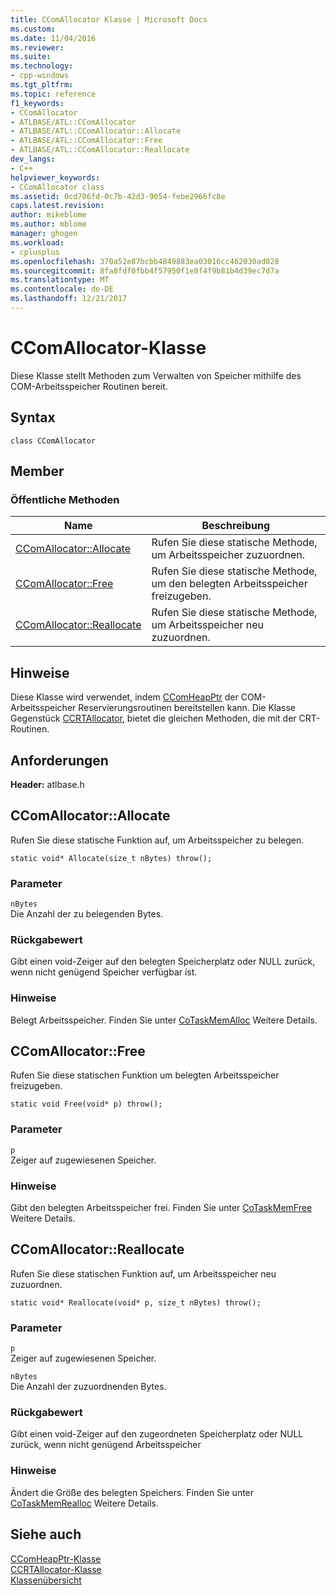 ```yaml
---
title: CComAllocator Klasse | Microsoft Docs
ms.custom: 
ms.date: 11/04/2016
ms.reviewer: 
ms.suite: 
ms.technology:
- cpp-windows
ms.tgt_pltfrm: 
ms.topic: reference
f1_keywords:
- CComAllocator
- ATLBASE/ATL::CComAllocator
- ATLBASE/ATL::CComAllocator::Allocate
- ATLBASE/ATL::CComAllocator::Free
- ATLBASE/ATL::CComAllocator::Reallocate
dev_langs:
- C++
helpviewer_keywords:
- CComAllocator class
ms.assetid: 0cd706fd-0c7b-42d3-9054-febe2966fc8e
caps.latest.revision: 
author: mikeblome
ms.author: mblome
manager: ghogen
ms.workload:
- cplusplus
ms.openlocfilehash: 370a52e87bcbb4849883ea03016cc462030ad028
ms.sourcegitcommit: 8fa8fdf0fbb4f57950f1e8f4f9b81b4d39ec7d7a
ms.translationtype: MT
ms.contentlocale: de-DE
ms.lasthandoff: 12/21/2017
---
```

# <a name="ccomallocator-class"></a>CComAllocator-Klasse
Diese Klasse stellt Methoden zum Verwalten von Speicher mithilfe des COM-Arbeitsspeicher Routinen bereit.  
  
## <a name="syntax"></a>Syntax  
  
```
class CComAllocator
```  
  
## <a name="members"></a>Member  
  
### <a name="public-methods"></a>Öffentliche Methoden  
  
|Name|Beschreibung|  
|----------|-----------------|  
|[CComAllocator::Allocate](#allocate)|Rufen Sie diese statische Methode, um Arbeitsspeicher zuzuordnen.|  
|[CComAllocator::Free](#free)|Rufen Sie diese statische Methode, um den belegten Arbeitsspeicher freizugeben.|  
|[CComAllocator::Reallocate](#reallocate)|Rufen Sie diese statische Methode, um Arbeitsspeicher neu zuzuordnen.|  
  
## <a name="remarks"></a>Hinweise  
 Diese Klasse wird verwendet, indem [CComHeapPtr](../../atl/reference/ccomheapptr-class.md) der COM-Arbeitsspeicher Reservierungsroutinen bereitstellen kann. Die Klasse Gegenstück [CCRTAllocator](../../atl/reference/ccrtallocator-class.md), bietet die gleichen Methoden, die mit der CRT-Routinen.  
  
## <a name="requirements"></a>Anforderungen  
 **Header:** atlbase.h  
  
##  <a name="allocate"></a>CComAllocator::Allocate  
 Rufen Sie diese statische Funktion auf, um Arbeitsspeicher zu belegen.  
  
```
static void* Allocate(size_t nBytes) throw();
```  
  
### <a name="parameters"></a>Parameter  
 `nBytes`  
 Die Anzahl der zu belegenden Bytes.  
  
### <a name="return-value"></a>Rückgabewert  
 Gibt einen void-Zeiger auf den belegten Speicherplatz oder NULL zurück, wenn nicht genügend Speicher verfügbar ist.  
  
### <a name="remarks"></a>Hinweise  
 Belegt Arbeitsspeicher. Finden Sie unter [CoTaskMemAlloc](http://msdn.microsoft.com/library/windows/desktop/ms692727) Weitere Details.  
  
##  <a name="free"></a>CComAllocator::Free  
 Rufen Sie diese statischen Funktion um belegten Arbeitsspeicher freizugeben.  
  
```
static void Free(void* p) throw();
```  
  
### <a name="parameters"></a>Parameter  
 `p`  
 Zeiger auf zugewiesenen Speicher.  
  
### <a name="remarks"></a>Hinweise  
 Gibt den belegten Arbeitsspeicher frei. Finden Sie unter [CoTaskMemFree](http://msdn.microsoft.com/library/windows/desktop/ms680722) Weitere Details.  
  
##  <a name="reallocate"></a>CComAllocator::Reallocate  
 Rufen Sie diese statischen Funktion auf, um Arbeitsspeicher neu zuzuordnen.  
  
```
static void* Reallocate(void* p, size_t nBytes) throw();
```  
  
### <a name="parameters"></a>Parameter  
 `p`  
 Zeiger auf zugewiesenen Speicher.  
  
 `nBytes`  
 Die Anzahl der zuzuordnenden Bytes.  
  
### <a name="return-value"></a>Rückgabewert  
 Gibt einen void-Zeiger auf den zugeordneten Speicherplatz oder NULL zurück, wenn nicht genügend Arbeitsspeicher  
  
### <a name="remarks"></a>Hinweise  
 Ändert die Größe des belegten Speichers. Finden Sie unter [CoTaskMemRealloc](http://msdn.microsoft.com/library/windows/desktop/ms687280) Weitere Details.  
  
## <a name="see-also"></a>Siehe auch  
 [CComHeapPtr-Klasse](../../atl/reference/ccomheapptr-class.md)   
 [CCRTAllocator-Klasse](../../atl/reference/ccrtallocator-class.md)   
 [Klassenübersicht](../../atl/atl-class-overview.md)
